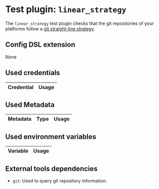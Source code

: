 # Test plugin: `linear_strategy`

The `linear_strategy` test plugin checks that the git repositories of your platforms follow a [git straight-line strategy](https://www.bitsnbites.eu/a-tidy-linear-git-history/).

## Config DSL extension

None

## Used credentials

| Credential | Usage
| --- | --- |

## Used Metadata

| Metadata | Type | Usage
| --- | --- | --- |

## Used environment variables

| Variable | Usage
| --- | --- |

## External tools dependencies

* `git`: Used to query git repository information.
